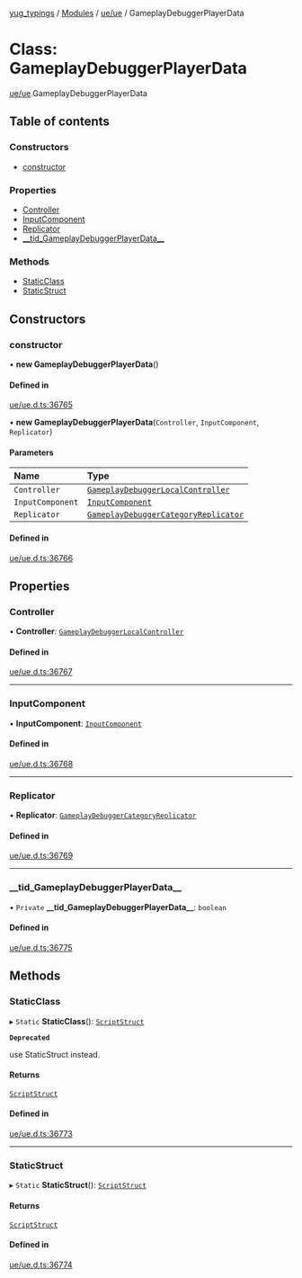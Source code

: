[yug_typings](../README.md) / [Modules](../modules.md) / [ue/ue](../modules/ue_ue.md) / GameplayDebuggerPlayerData

# Class: GameplayDebuggerPlayerData

[ue/ue](../modules/ue_ue.md).GameplayDebuggerPlayerData

## Table of contents

### Constructors

- [constructor](ue_ue.GameplayDebuggerPlayerData.md#constructor)

### Properties

- [Controller](ue_ue.GameplayDebuggerPlayerData.md#controller)
- [InputComponent](ue_ue.GameplayDebuggerPlayerData.md#inputcomponent)
- [Replicator](ue_ue.GameplayDebuggerPlayerData.md#replicator)
- [\_\_tid\_GameplayDebuggerPlayerData\_\_](ue_ue.GameplayDebuggerPlayerData.md#__tid_gameplaydebuggerplayerdata__)

### Methods

- [StaticClass](ue_ue.GameplayDebuggerPlayerData.md#staticclass)
- [StaticStruct](ue_ue.GameplayDebuggerPlayerData.md#staticstruct)

## Constructors

### constructor

• **new GameplayDebuggerPlayerData**()

#### Defined in

[ue/ue.d.ts:36765](https://github.com/YugMetaverse/yug_typings/blob/25cad34/ue/ue.d.ts#L36765)

• **new GameplayDebuggerPlayerData**(`Controller`, `InputComponent`, `Replicator`)

#### Parameters

| Name | Type |
| :------ | :------ |
| `Controller` | [`GameplayDebuggerLocalController`](ue_ue.GameplayDebuggerLocalController.md) |
| `InputComponent` | [`InputComponent`](ue_ue.InputComponent.md) |
| `Replicator` | [`GameplayDebuggerCategoryReplicator`](ue_ue.GameplayDebuggerCategoryReplicator.md) |

#### Defined in

[ue/ue.d.ts:36766](https://github.com/YugMetaverse/yug_typings/blob/25cad34/ue/ue.d.ts#L36766)

## Properties

### Controller

• **Controller**: [`GameplayDebuggerLocalController`](ue_ue.GameplayDebuggerLocalController.md)

#### Defined in

[ue/ue.d.ts:36767](https://github.com/YugMetaverse/yug_typings/blob/25cad34/ue/ue.d.ts#L36767)

___

### InputComponent

• **InputComponent**: [`InputComponent`](ue_ue.InputComponent.md)

#### Defined in

[ue/ue.d.ts:36768](https://github.com/YugMetaverse/yug_typings/blob/25cad34/ue/ue.d.ts#L36768)

___

### Replicator

• **Replicator**: [`GameplayDebuggerCategoryReplicator`](ue_ue.GameplayDebuggerCategoryReplicator.md)

#### Defined in

[ue/ue.d.ts:36769](https://github.com/YugMetaverse/yug_typings/blob/25cad34/ue/ue.d.ts#L36769)

___

### \_\_tid\_GameplayDebuggerPlayerData\_\_

• `Private` **\_\_tid\_GameplayDebuggerPlayerData\_\_**: `boolean`

#### Defined in

[ue/ue.d.ts:36775](https://github.com/YugMetaverse/yug_typings/blob/25cad34/ue/ue.d.ts#L36775)

## Methods

### StaticClass

▸ `Static` **StaticClass**(): [`ScriptStruct`](ue_ue.ScriptStruct.md)

**`Deprecated`**

use StaticStruct instead.

#### Returns

[`ScriptStruct`](ue_ue.ScriptStruct.md)

#### Defined in

[ue/ue.d.ts:36773](https://github.com/YugMetaverse/yug_typings/blob/25cad34/ue/ue.d.ts#L36773)

___

### StaticStruct

▸ `Static` **StaticStruct**(): [`ScriptStruct`](ue_ue.ScriptStruct.md)

#### Returns

[`ScriptStruct`](ue_ue.ScriptStruct.md)

#### Defined in

[ue/ue.d.ts:36774](https://github.com/YugMetaverse/yug_typings/blob/25cad34/ue/ue.d.ts#L36774)

